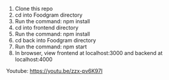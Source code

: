 1. Clone this repo
2. cd into Foodgram directory
3. Run the command: npm install
4. cd into frontend directory
5. Run the command: npm install
6. cd back into Foodgram directory
7. Run the command: npm start
8. In browser, view frontend at localhost:3000 and backend at localhost:4000

Youtube: https://youtu.be/zzx-pv6K97I
